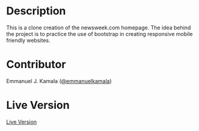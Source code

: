 # Description
This is a clone creation of the newsweek.com homepage. The idea behind the project is to practice the use of bootstrap in creating responsive mobile friendly websites.
# Contributor
Emmanuel J. Kamala (<a href="https://github.com/emmanuelkamala">@emmanuelkamala</a>)
# Live Version
<a href="https://raw.githack.com/emmanuelkamala/newsweek-project/master/index.html">Live Version</a>
